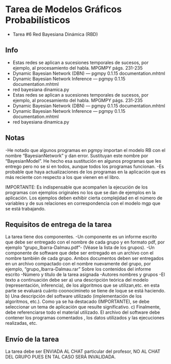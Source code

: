 # Tarea de Modelos Gráficos Probabilísticos

- Tarea #6 Red Bayesiana Dinámica (RBD)

## Info

- Estas redes se aplican a sucesiones temporales de sucesos, por ejemplo, al procesamiento del habla. MPGMPY págs. 231-235
- Dynamic Bayesian Network (DBN) — pgmpy 0.1.15 documentation.mhtml
- Dynamic Bayesian Network Inference — pgmpy 0.1.15 documentation.mhtml
- red bayesiana dinamica.py
- Estas redes se aplican a sucesiones temporales de sucesos, por ejemplo, al procesamiento del habla. MPGMPY págs. 231-235
- Dynamic Bayesian Network (DBN) — pgmpy 0.1.15 documentation.mhtml
- Dynamic Bayesian Network Inference — pgmpy 0.1.15 documentation.mhtml
- red bayesiana dinamica.py

## Notas

-He notado que algunos programas en pgmpy importan el modelo RB con el nombre “BayesianNetwork” y dan error. Sustituyan este nombre por “BayesianModel”. He hecho esa sustitución en algunos programas  que les entrego pero no se si en todos, aunque todos los programas funcionan.
-Es probable que haya actualizaciones de los programas en la aplicación que es más reciente con respecto a los que vienen en el libro.

IMPORTANTE: Es indispensable que acompañen la ejecución de los programas con ejemplos originales no los que se dan de ejemplos en la aplicación. Los ejemplos deben exhibir cierta complejidad en el número de variables y de sus relaciones en correspondencia con el modelo mgp que se está trabajando.

## Requisitos de entrega de la tarea

La tarea tiene dos componentes.
-Un componente es un informe escrito que debe ser entregado  con el nombre de cada grupo y en formato pdf, por ejemplo “grupo_Ibarra-Dalmau.pdf”- (Véase la lista de los grupos).
-Un componente de software que debe ser entregado en un archivo con el nombre también de cada grupo.
Ambos documentos deben ser entregados en un archivo compactado con el nombre nuevamente del grupo, por ejemplo, “grupo_Ibarra-Dalmau.rar”
Sobre los contenidos del informe escrito
-Número y título de la tarea asignada
-Autores nombres y grupos
-El texto a continuación debe ser
    a) una descripción teórica del modelo (representación, inferencia), de los algoritmos que se utilizan,etc. en esta parte se evaluará cuánto coonocimineto se tiene de loque se está haciendo.
    b) Una descripción del software utilizado (implementación de los algoritmos, etc.).  Como ya se ha destacado (IMPORTANTE), se debe seleccionar un tema de aplicación que resulte significativo.
    c) Finalmente, debe referenciarse todo el material utilizado.
El archivo del software debe contener los programas comentados , los datos utilizados y las ejecuciones realizadas, etc.

## Envío de la tarea

La tarea debe ser ENVIADA AL CHAT particular del profesor, NO AL CHAT DEL GRUPO PUES EN TAL CASO SERÁ INVALIDADA.

